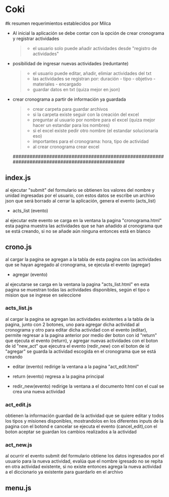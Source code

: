 # Coki

#k resumen requerimientos establecidos por Milca

- Al inicial la aplicación se debe contar con la opción de crear cronograma y
  registrar actividades

  > - el usuario solo puede añadir actividades desde "registro de actividades"

- posibilidad de ingresar nuevas actividades (reduntante)

  > - el usuario puede editar, añadir, elimiar actividades del txt
  > - las actividades se registran por: duración - tipo - objetivo - materiales -
  >   encargado
  > - guardar datos en txt (quiza mejor en json)

- crear cronograma a partir de información ya guardada

  > - crear carpeta para guardar archivos
  > - si la carpeta existe seguir con la creación del excel
  > - preguntar al usuario por nombre para el excel (quiza mejor hacer un
  >   estandar para los nombres)
  > - si el excel existe pedir otro nombre (el estandar solucionaría eso)
  > - importantes para el cronograma: hora, tipo de actividad
  > - al crear cronograma crear excel

  ##############################################################################################

## index.js

al ejecutar "submit" del formulario se obtienen los valores del nombre
y unidad ingresadas por el usuario, con estos datos se escribe un archivo json
que será borrado al cerrar la aplicación, genera el evento (acts_list)

- acts_list (evento)

al ejecutar este evento se carga en la ventana la pagina "cronograma.html"
esta pagina muestra las actividades que se han añadido al cronograma que se
está creando, si no se añade aún ninguna entonces está en blanco

## crono.js

al cargar la pagina se agregan a la tabla de esta pagina con las actividades
que se hayan agregado al cronograma, se ejecuta el evento (agregar)

- agregar (evento)

al ejecutarse se carga en la ventana la pagina "acts_list.html"
en esta pagina se muestran todas las actividades disponibles, según el tipo
o mision que se ingrese en seleccione

### acts_list.js

al cargar la pagina se agregan las actividades existentes a la tabla de la
pagina, junto con 2 botones, uno para agregar dicha actividad al cronograma
y otro para editar dicha actividad con el evento (editar), permite regresar a la pagina anterior por
medio der boton con id "return" que ejecuta el evento (return), y agregar nuevas actividades con el boton
de id "new_act" que ejecutra el evento (redir_new)
con el boton de id "agregar" se guarda la actividad escogida en el cronograma
que se está creando

- editar (evento)
  redirige la ventana a la pagina "act_edit.html"

- return (evento)
  regresa a la pagina principal

- redir_new(evento)
  redirige la ventana a el documento html con el cual se crea una nueva actividad

### act_edit.js

obtienen la información guardad de la actividad que se quiere editar y todos los tipos y misiones disponibles, mostrandolos en los diferentes inputs de la pagina
con el botond e cancelar se ejecuta el evento (cancel_edit),con el boton aceptar
se guardan los cambios realizados a la actividad

### act_new.js

al ocurrir el evento submit del formulario obtiene los datos ingresados por el usuario para la nueva actividad, evalúa que el nombre igresado no se repita en otra actividad existente, si no existe entonces agrega la nueva actividad a el diccionario ya existente para guardarlo en el archivo

## menu.js
